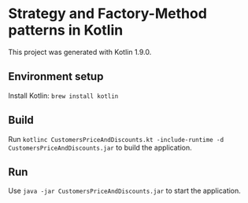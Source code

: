 # Strategy and Factory-Method patterns in Kotlin 

This project was generated with Kotlin 1.9.0.  

## Environment setup

Install Kotlin: `brew install kotlin`

## Build

Run `kotlinc CustomersPriceAndDiscounts.kt -include-runtime -d CustomersPriceAndDiscounts.jar` to build the application.

## Run

Use `java -jar CustomersPriceAndDiscounts.jar` to start the application.   



